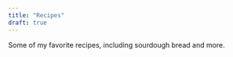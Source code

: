 ```yaml
---
title: "Recipes"
draft: true
---
```


Some of my favorite recipes, including sourdough bread and more.